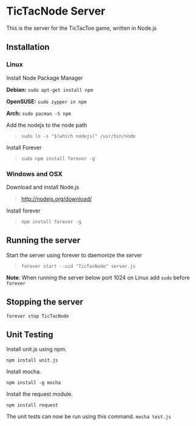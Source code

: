# TicTacNode Server #
This is the server for the TicTacToe game, written in Node.js


## Installation ##

### Linux ###
Install Node Package Manager

**Debian:** `sudo apt-get install npm`

**OpenSUSE:** `sudo zypper in npm`

**Arch:** `sudo pacman -S npm`

Add the nodejs to the node path

>`sudo ln -s "$(which nodejs)" /usr/bin/node`

Install Forever

>`sudo npm install forever -g`


### Windows and OSX ###
Download and install Node.js
>http://nodejs.org/download/

Install forever

>`npm install forever -g`


## Running the server ##

Start the server using forever to daemonize the server

>`forever start --uid "TicTacNode" server.js`

**Note**: When running the server below port 1024 on Linux add `sudo` before `forever`

## Stopping the server

`forever stop TicTacNode`

## Unit Testing

Install unit.js using npm.

`npm install unit.js`

Install mocha.

`npm install -g mocha`

Install the request module.

`npm install request`

The unit tests can now be run using this command.
`mocha test.js`
